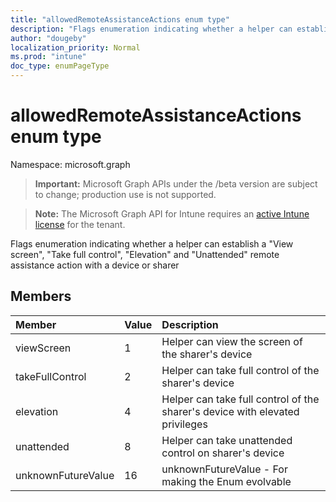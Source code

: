 ```yaml
---
title: "allowedRemoteAssistanceActions enum type"
description: "Flags enumeration indicating whether a helper can establish a "View screen", "Take full control", "Elevation" and "Unattended" remote assistance action with a device or sharer"
author: "dougeby"
localization_priority: Normal
ms.prod: "intune"
doc_type: enumPageType
---
```


# allowedRemoteAssistanceActions enum type

Namespace: microsoft.graph

> **Important:** Microsoft Graph APIs under the /beta version are subject to change; production use is not supported.

> **Note:** The Microsoft Graph API for Intune requires an [active Intune license](https://go.microsoft.com/fwlink/?linkid=839381) for the tenant.

Flags enumeration indicating whether a helper can establish a "View screen", "Take full control", "Elevation" and "Unattended" remote assistance action with a device or sharer

## Members
|Member|Value|Description|
|:---|:---|:---|
|viewScreen|1|Helper can view the screen of the sharer's device|
|takeFullControl|2|Helper can take full control of the sharer's device|
|elevation|4|Helper can take full control of the sharer's device with elevated privileges|
|unattended|8|Helper can take unattended control on sharer's device|
|unknownFutureValue|16|unknownFutureValue - For making the Enum evolvable|







